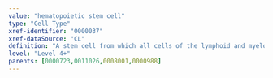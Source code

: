 ```yaml
---
value: "hematopoietic stem cell"
type: "Cell Type"
xref-identifier: "0000037"
xref-dataSource: "CL"
definition: "A stem cell from which all cells of the lymphoid and myeloid lineages develop, including blood cells and cells of the immune system. Hematopoietic stem cells lack cell markers of effector cells (lin-negative). Lin-negative is defined by lacking one or more of the following cell surface markers: CD2, CD3 epsilon, CD4, CD5 ,CD8 alpha chain, CD11b, CD14, CD19, CD20, CD56, ly6G, ter119.|Markers differ between species, and two sets of markers have been described for mice. HSCs are reportedly CD34-positive, CD45-positive, CD48-negative, CD150-positive, CD133-positive, and CD244-negative."
level: "Level 4+"
parents: [0000723,0011026,0008001,0000988]
---
```

